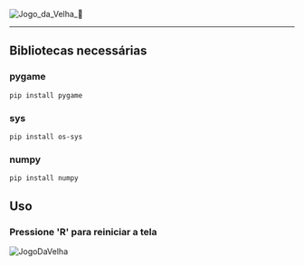 ![Jogo_da_Velha_🐍](https://github.com/user-attachments/assets/bf00a56a-7b6a-4850-99a9-3d4857fa99f5)

---

## Bibliotecas necessárias
### pygame 
`pip install pygame`
### sys 
`pip install os-sys`
### numpy 
`pip install numpy`

## Uso
### Pressione 'R' para reiniciar a tela

![JogoDaVelha](https://github.com/user-attachments/assets/e2ffb362-8b35-4170-990d-ffffc84b1021)
